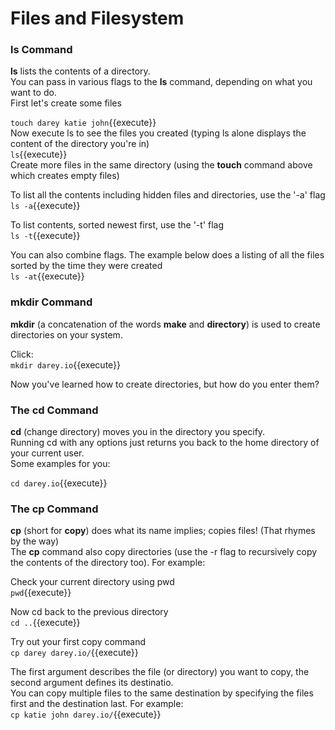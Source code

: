 # Files and Filesystem
### ls Command
**ls** lists the contents of a directory.  
You can pass in various flags to the **ls** command, depending on what you want to do.  
First let's create some files  

`touch darey katie john`{{execute}}  
Now execute ls to see the files you created (typing ls alone displays the content of the directory you're in)  
`ls`{{execute}}  
Create more files in the same directory (using the **touch** command above which creates empty files)

To list all the contents including hidden files and directories, use the '-a' flag  
`ls -a`{{execute}}
  
To list contents, sorted newest first, use the '-t' flag  
`ls -t`{{execute}}  
  
You can also combine flags. The example below does a listing of all the files sorted by the time they were created  
`ls -at`{{execute}}  

  
### mkdir Command
**mkdir** (a concatenation of the words **make** and **directory**) is used to create directories on your system.  
  
Click:  
`mkdir darey.io`{{execute}}  
  
Now you've learned how to create directories, but how do you enter them?
### The cd Command
**cd** (change directory) moves you in the directory you specify.  
Running cd with any options just returns you back to the home directory of your current user.  
Some examples for you:  
  
`cd darey.io`{{execute}}

### The cp Command
**cp** (short for **copy**) does what its name implies; copies files! (That rhymes by the way)  
The **cp** command also copy directories (use the -r flag to recursively copy the contents of the directory too). For example:  
  
Check your current directory using pwd  
`pwd`{{execute}}  
  
Now cd back to the previous directory  
`cd ..`{{execute}}  
  
Try out your first copy command  
`cp darey darey.io/`{{execute}}  
  
The first argument describes the file (or directory) you want to copy, the second argument defines its destinatio.  
You can copy multiple files to the same destination by specifying the files first and the destination last. For example:  
`cp katie john darey.io/`{{execute}}